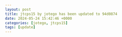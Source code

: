 ```yaml
---
layout: post
title: jtcps15 by jotego has been updated to 94d0874
date: 2024-05-24 15:42:46 +0000
categories: [jotego, jtcps15]
tags: [update]
---
```



